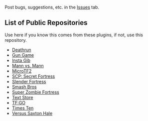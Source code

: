 Post bugs, suggestions, etc. in the [Issues](https://github.com/DISC-FF/Issue-Tracker/issues) tab.

## List of Public Repositories
Use here if you know this comes from these plugins, if not, use this repository.

- [Deathrun](https://github.com/Mikusch/deathrun/issues)
- [Gun Game](https://github.com/ScrewdriverHyena/tfgungame-redux/issues)
- [Insta Gib](https://github.com/haxtonsale/TF2Instagib/issues)
- [Mann vs. Mann](https://github.com/Mikusch/MannVsMann/issues)
- [MicroTF2](https://github.com/gemidyne/microtf2/issues)
- [SCP: Secret Fortress](https://github.com/Batfoxkid/SCP-Secret-Fortress/issues)
- [Slender Fortress](https://github.com/Mentrillum/Slender-Fortress-Modified-Versions/issues)
- [Smash Bros](https://github.com/War3Evo/TF2-Super-Smash-Bros/issues)
- [Super Zombie Fortress](https://github.com/redsunservers/SuperZombieFortress/issues)
- [Text Store](https://github.com/Batfoxkid/Text-Store/issues)
- [TF:GO](https://github.com/Mikusch/tfgo/issues)
- [Times Ten](https://github.com/50DKP/TF2x10/issues)
- [Versus Saxton Hale](https://github.com/redsunservers/VSH-Rewrite/issues)
